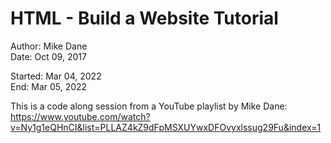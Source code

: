 # HTML - Build a Website Tutorial

Author: Mike Dane  
Date: Oct 09, 2017

Started: Mar 04, 2022  
End: Mar 05, 2022

This is a code along session from a YouTube playlist by Mike Dane:  
https://www.youtube.com/watch?v=Ny1g1eQHnCI&list=PLLAZ4kZ9dFpMSXUYwxDFOvyxlssug29Fu&index=1

